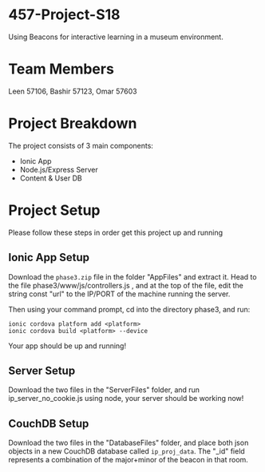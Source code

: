# 457-Project-S18
Using Beacons for interactive learning in a museum environment.

# Team Members
Leen 57106, Bashir 57123, Omar 57603

# Project Breakdown
The project consists of 3 main components:
- Ionic App
- Node.js/Express Server
- Content & User DB

# Project Setup
Please follow these steps in order get this project up and running
## Ionic App Setup
Download the `phase3.zip` file in the folder "AppFiles" and extract it.
Head to the file phase3/www/js/controllers.js , and at the top of the file, edit the string const "url" to the IP/PORT of the machine running the server.

Then using your command prompt, cd into the directory phase3, and run:

    ionic cordova platform add <platform>
    ionic cordova build <platform> --device

Your app should be up and running!

## Server Setup
Download the two files in the "ServerFiles" folder, and run ip_server_no_cookie.js using node, your server should be working now!

## CouchDB Setup
Download the two files in the "DatabaseFiles" folder, and place both json objects in a new CouchDB database called `ip_proj_data`. The "_id" field represents a combination of the major+minor of the beacon in that room.
